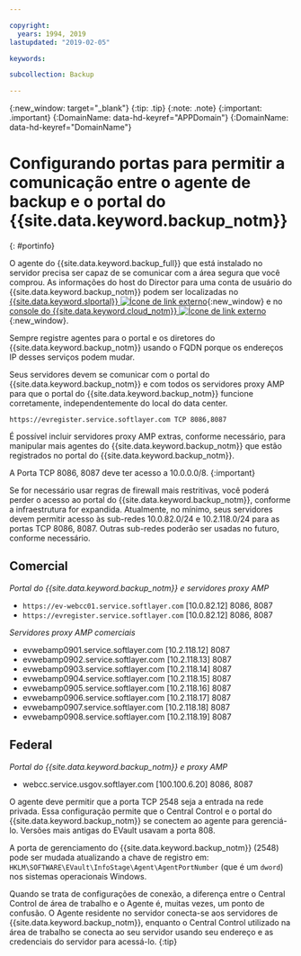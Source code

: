 ```yaml
---

copyright:
  years: 1994, 2019
lastupdated: "2019-02-05"

keywords:

subcollection: Backup

---
```

{:new_window: target="_blank"}
{:tip: .tip}
{:note: .note}
{:important: .important}
{:DomainName: data-hd-keyref="APPDomain"}
{:DomainName: data-hd-keyref="DomainName"}

# Configurando portas para permitir a comunicação entre o agente de backup e o portal do {{site.data.keyword.backup_notm}}
{: #portinfo}

O agente do {{site.data.keyword.backup_full}} que está instalado no servidor precisa ser capaz de se
comunicar com a área segura que você comprou. As informações do host do Director para uma conta de usuário do {{site.data.keyword.backup_notm}} podem ser localizadas no [{{site.data.keyword.slportal}} ![Ícone de link externo](../../icons/launch-glyph.svg "Ícone de link externo")](https://control.softlayer.com/){:new_window} e no [console do {{site.data.keyword.cloud_notm}} ![Ícone de link externo](../../icons/launch-glyph.svg "Ícone de link externo")](https://{DomainName}/){:new_window}.

Sempre registre agentes para o portal e os diretores do {{site.data.keyword.backup_notm}} usando o FQDN porque os endereços IP desses serviços podem mudar.

Seus servidores devem se comunicar com o portal do {{site.data.keyword.backup_notm}} e com todos os servidores proxy AMP para que o portal do {{site.data.keyword.backup_notm}} funcione corretamente, independentemente do local do data center.

```
https://evregister.service.softlayer.com TCP 8086,8087
```

É possível incluir servidores proxy AMP extras, conforme necessário, para manipular mais agentes do {{site.data.keyword.backup_notm}} que estão registrados no portal do {{site.data.keyword.backup_notm}}.

A Porta TCP 8086, 8087 deve ter acesso a 10.0.0.0/8.
{:important}

Se for necessário usar regras de firewall mais restritivas, você poderá perder o acesso ao portal do {{site.data.keyword.backup_notm}}, conforme a infraestrutura for expandida. Atualmente, no mínimo, seus servidores devem permitir acesso às sub-redes 10.0.82.0/24 e 10.2.118.0/24 para as portas TCP 8086, 8087. Outras sub-redes poderão ser usadas no futuro, conforme necessário.

## Comercial

*Portal do {{site.data.keyword.backup_notm}} e servidores proxy AMP*

- `https://ev-webcc01.service.softlayer.com` [10.0.82.12] 8086, 8087
- `https://evregister.service.softlayer.com` [10.0.82.12] 8086, 8087

*Servidores proxy AMP comerciais*

- evwebamp0901.service.softlayer.com [10.2.118.12] 8087
- evwebamp0902.service.softlayer.com [10.2.118.13] 8087
- evwebamp0903.service.softlayer.com [10.2.118.14] 8087
- evwebamp0904.service.softlayer.com [10.2.118.15] 8087
- evwebamp0905.service.softlayer.com [10.2.118.16] 8087
- evwebamp0906.service.softlayer.com [10.2.118.17] 8087
- evwebamp0907.service.softlayer.com [10.2.118.18] 8087
- evwebamp0908.service.softlayer.com [10.2.118.19] 8087

## Federal

*Portal do {{site.data.keyword.backup_notm}} e proxy AMP*

- webcc.service.usgov.softlayer.com [100.100.6.20] 8086, 8087

O agente deve permitir que a porta TCP 2548 seja a entrada na rede privada. Essa configuração permite que o Central Control e o portal do {{site.data.keyword.backup_notm}} se conectem ao agente para gerenciá-lo. Versões mais antigas do EVault usavam a porta 808.

A porta de gerenciamento do {{site.data.keyword.backup_notm}} (2548) pode ser mudada atualizando a
chave de registro em: `HKLM\SOFTWARE\EVault\InfoStage\Agent\AgentPortNumber` (que é um `dword`) nos sistemas operacionais Windows.

Quando se trata de configurações de conexão, a diferença entre o Central Control de área de trabalho e o Agente é, muitas vezes, um ponto de confusão. O Agente residente no servidor conecta-se aos servidores de {{site.data.keyword.backup_notm}}, enquanto o Central Control utilizado na área de trabalho se conecta ao seu servidor usando seu endereço e as credenciais do servidor para acessá-lo.
{:tip}
